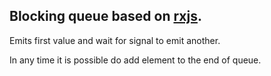 ## Blocking queue based on [rxjs](https://www.npmjs.com/package/rxjs).

Emits first value and wait for signal to emit another.

In any time it is possible do add element to the end of queue.
